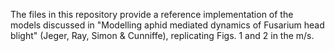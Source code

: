 The files in this repository provide a reference implementation of the models discussed in "Modelling aphid mediated dynamics of Fusarium head blight" (Jeger, Ray, Simon & Cunniffe), replicating Figs. 1 and 2 in the m/s.
